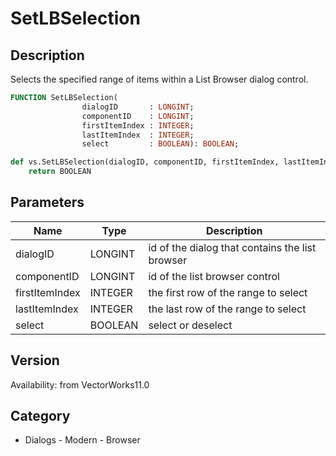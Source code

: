 # SetLBSelection

## Description
Selects the specified range of items within a List Browser dialog control.

```pascal
FUNCTION SetLBSelection(
				dialogID       : LONGINT;
				componentID    : LONGINT;
				firstItemIndex : INTEGER;
				lastItemIndex  : INTEGER;
				select         : BOOLEAN): BOOLEAN;
```

```python
def vs.SetLBSelection(dialogID, componentID, firstItemIndex, lastItemIndex, select):
    return BOOLEAN
```

## Parameters
|Name|Type|Description|
|---|---|---|
|dialogID|LONGINT|id of the dialog that contains the list browser|
|componentID|LONGINT|id of the list browser control|
|firstItemIndex|INTEGER|the first row of the range to select|
|lastItemIndex|INTEGER|the last row of the range to select|
|select|BOOLEAN|select or deselect|

## Version
Availability: from VectorWorks11.0

## Category
* Dialogs - Modern - Browser

